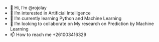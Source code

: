 - 👋 Hi, I’m @rojolay
- 👀 I’m interested in Artificial Intelligence
- 🌱 I’m currently learning Python and Machine Learning
- 💞️ I’m looking to collaborate on My research on Prediction by Machine Learning
- 📫 How to reach me +261003416329

<!---
rojolay/rojolay is a ✨ special ✨ repository because its `README.md` (this file) appears on your GitHub profile.
You can click the Preview link to take a look at your changes.
--->
